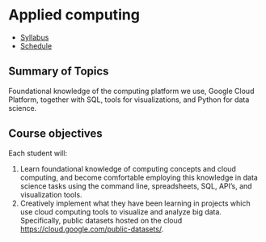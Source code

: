 Applied computing
====

* [Syllabus](CourseAssets/syllabus.md)
* [Schedule](CourseAssets/schedule.md)

## Summary of Topics
Foundational knowledge of the computing platform we use, Google Cloud Platform, together with SQL, tools for visualizations, and Python for data science.

## Course objectives 
Each student will: 
1. Learn foundational knowledge of computing concepts and cloud computing, and become comfortable employing this knowledge in data science tasks using the command line, spreadsheets, SQL, API’s, and visualization tools.
2. Creatively implement what they have been learning in projects which use cloud computing tools to visualize and analyze big data. Specifically, public datasets hosted on the cloud https://cloud.google.com/public-datasets/.
